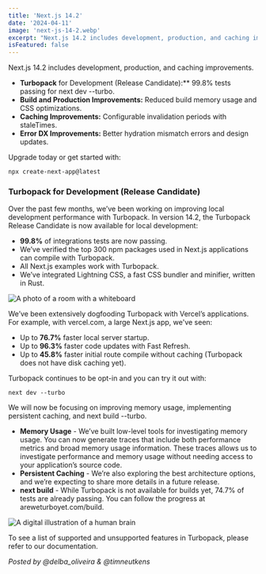 ```yaml
---
title: 'Next.js 14.2'
date: '2024-04-11'
image: 'next-js-14-2.webp'
excerpt: "Next.js 14.2 includes development, production, and caching improvements."
isFeatured: false
---
```

Next.js 14.2 includes development, production, and caching improvements.

* **Turbopack** for Development (Release Candidate):** 99.8% tests passing for next dev --turbo.
* **Build and Production Improvements:** Reduced build memory usage and CSS optimizations.
* **Caching Improvements:** Configurable invalidation periods with staleTimes.
* **Error DX Improvements:** Better hydration mismatch errors and design updates.

Upgrade today or get started with:

```
npx create-next-app@latest
```

### Turbopack for Development (Release Candidate)
Over the past few months, we’ve been working on improving local development performance with Turbopack. In version 14.2, the Turbopack Release Candidate is now available for local development:

* **99.8%** of integrations tests are now passing.
* We’ve verified the top 300 npm packages used in Next.js applications can compile with Turbopack.
* All Next.js examples work with Turbopack.
* We’ve integrated Lightning CSS, a fast CSS bundler and minifier, written in Rust.

![A photo of a room with a whiteboard](whiteboard.webp)

We’ve been extensively dogfooding Turbopack with Vercel’s applications. For example, with vercel.com, a large Next.js app, we've seen:

* Up to **76.7%** faster local server startup.
* Up to **96.3%** faster code updates with Fast Refresh.
* Up to **45.8%** faster initial route compile without caching (Turbopack does not have disk caching yet).

Turbopack continues to be opt-in and you can try it out with:

```
next dev --turbo
```

We will now be focusing on improving memory usage, implementing persistent caching, and next build --turbo.

* **Memory Usage** - We’ve built low-level tools for investigating memory usage. You can now generate traces that include both performance metrics and broad memory usage information. These traces allows us to investigate performance and memory usage without needing access to your application’s source code.
* **Persistent Caching** - We’re also exploring the best architecture options, and we’re expecting to share more details in a future release.
* **next build** - While Turbopack is not available for builds yet, 74.7% of tests are already passing. You can follow the progress at areweturboyet.com/build.

![A digital illustration of a human brain](human-brain.webp)

To see a list of supported and unsupported features in Turbopack, please refer to our documentation.

*Posted by @delba_oliveira & @timneutkens*